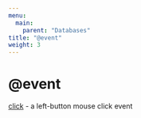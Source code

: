 ```yaml
---
menu:
  main:
    parent: "Databases"
title: "@event"
weight: 3
---
```


# @event

[click](click) - a left-button mouse click event